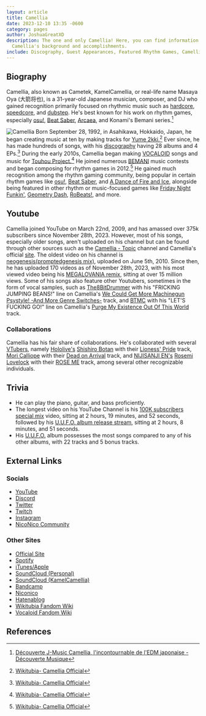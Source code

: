 ```yaml
---
layout: article
title: Camellia
date: 2023-12-10 13:35 -0600
category: pages
author: JoshuaGreatXD
description: The one and only Camellia! Here, you can find information about
  Camellia's background and accomplishments.
include: Discography, Guest Appearances, Featured Rhythm Games, Camellia Q&A
---
```

## Biography

Camellia, also known as Cametek, KamelCamellia, or real-life name Masaya Oya (大箭将也), is a 31-year-old Japanese musician, composer, and DJ who gained recognition primarily focused on rhythmic music such as [hardcore](https://en.wikipedia.org/wiki/Hardcore_(electronic_dance_music_genre)), [speedcore](https://en.wikipedia.org/wiki/Speedcore), and [dubstep](https://en.wikipedia.org/wiki/Dubstep). He's best known for his work on rhythm games, especially [osu!](https://osu.ppy.sh/home), [Beat Saber](https://beatsaber.com/), [Arcaea](https://arcaea.lowiro.com), and Konami's Bemani series.[^1]

![Camellia](/assets/images/articleImages/camellia/camellia.png)
Born September 28, 1992, in Asahikawa, Hokkaido, Japan, he began creating music at ten by making tracks for [Yume 2kki.](https://yume.wiki/2kki/Yume_2kki_Wiki)[^2] Ever since, he has made hundreds of songs, with his [discography](https://camellia.wiki/camellia/discography/) having 28 albums and 4 EPs.[^3] During the early 2010s, Camellia began making [VOCALOID](https://en.wikipedia.org/wiki/Vocaloid) songs and music for [Touhou Project.](https://en.wikipedia.org/wiki/Touhou_Project)[^4] He joined numerous [BEMANI](https://en.wikipedia.org/wiki/Bemani) music contests and began composing for rhythm games in 2012.[^5] He gained much recognition among the rhythm gaming community, being popular in certain rhythm games like [osu!](https://osu.ppy.sh/home), [Beat Saber](https://beatsaber.com/), and [A Dance of Fire and Ice](https://store.steampowered.com/app/977950/A_Dance_of_Fire_and_Ice), alongside being featured in other rhythm or music-focused games like [Friday Night Funkin'](https://friday-nightfunkin.io/), [Geometry Dash](https://store.steampowered.com/app/322170/Geometry_Dash), [RoBeats!](https://robeats.fandom.com/wiki/Robeats_Wiki), and more.

## Youtube

Camellia joined YouTube on March 22nd, 2009, and has amassed over 375k subscribers since November 28th, 2023. However, most of his songs, especially older songs, aren't uploaded on his channel but can be found through other sources such as the [Camellia - Topic](https://www.youtube.com/channel/UCRjVmUQ3CW1kH6vP1VGskWA) channel and Camellia's official [site](https://cametek.jp/release.html). The oldest video on his channel is [neogenesis(promptedgenesis mix)](https://youtu.be/qnn3sxoL8OM?si=K9SgdHaZ5C3VvOI3), uploaded on June 5th, 2010. Since then, he has uploaded 170 videos as of November 28th, 2023, with his most viewed video being his [MEGALOVANIA remix](https://youtu.be/9X7I3bW49S8?si=dd1QnVgArdXBQmqW), sitting at over 15 million views. Some of his songs also feature other Youtubers, sometimes in the form of vocal samples, such as [The8BitDrummer](https://www.youtube.com/@The8BitDrummer) with his "FRICKING JUMPING BEANS!" line on Camellia's [We Could Get More Machinegun Psystyle! -And More Genre Switches-](https://youtu.be/Rp8uQzSXXRc?si=RBVso_r6Fl34LHg7) track, and [BTMC](https://www.youtube.com/@BTMCLive) with his "LET'S FUCKING GO!" line on Camellia's [Purge My Existence Out Of This World](https://youtu.be/LZDjTSLdZeo?si=pLjHto2Wxn0pLxC8) track.

### Collaborations

Camellia has his fair share of collaborations. He's collaborated with several [VTubers](https://en.wikipedia.org/wiki/VTuber), namely [Hololive's](https://hololivepro.com/en/) [Shishiro Botan](https://www.youtube.com/@ShishiroBotan) with their [Lioness' Pride](https://youtu.be/npVP58NvdQ8?si=hio1yOv7D5FLl8HU) track, [Mori Calliope](http://www.youtube.com/@MoriCalliope) with their [Dead on Arrival](https://youtu.be/SwOat0JYPAY?si=beILURnIUcQvvOSF) track, and [NIJISANJI EN's](https://www.nijisanji.jp/en/talents) [Rosemi Lovelock](https://www.youtube.com/@Rosemi_Lovelock) with their [ROSE ME](https://youtu.be/f91RW3Mk8Dk?si=QPXVdIy_6q0dJreP) track, among several other recognizable individuals.

## Trivia

* He can play the piano, guitar, and bass proficiently.
* The longest video on his YouTube Channel is his [100K subscribers special mix](https://youtu.be/RhrJ9-mir64?si=pOwFieqLnF1aWcxX) video, sitting at 2 hours, 19 minutes, and 52 seconds, followed by his [U.U.F.O. album release stream](https://youtu.be/uAIlcHPn5Qc?si=8S5RwiDbQ1ijcDY2), sitting at 2 hours, 8 minutes, and 51 seconds.
* His [U.U.F.O.](https://camellia.wiki/camellia/discography/UUFO) album possesses the most songs compared to any of his other albums, with 22 tracks and 5 bonus tracks.

## External Links

### Socials

* [YouTube](https://www.youtube.com/@Cametek.CamelliaOfficial)
* [Discord](https://discord.gg/camellia)
* [Twitter](https://twitter.com/cametek)
* [Twitch](https://twitch.tv/cametek)
* [Instagram](https://instagram.com/cametek_)
* [NicoNico Community](https://com.nicovideo.jp/community/co384908)

### Other Sites

* [Official Site](https://cametek.jp/)
* [Spotify](https://open.spotify.com/artist/4bwIf0yXJf0F9AmOl2J78M)
* [iTunes/Apple](https://music.apple.com/jp/artist/%E3%81%8B%E3%82%81%E3%82%8A%E3%81%82/566485174)
* [SoundCloud (Personal)](https://soundcloud.com/cametek)
* [SoundCloud (KamelCamellia)](https://soundcloud.com/kamelcamellia)
* [Bandcamp](https://cametek.bandcamp.com/)
* [Niconico](https://nicovideo.jp/mylist/16888369)
* [Hatenablog](https://cametek.hatenablog.jp/)
* [Wikitubia Fandom Wiki](https://youtube.fandom.com/wiki/Camellia_Official)
* [Vocaloid Fandom Wiki](https://vocaloid.fandom.com/wiki/Camellia)

## References

[^1]: [Découverte J-Music Camellia, l'incontournable de l'EDM japonaise - Découverte Musique](https://www.journaldujapon.com/2019/05/24/decouverte-j-music-camellia-lincontournable-de-ledm-japonaise/)
[^2]: [Wikitubia- Camellia Official](https://youtube.fandom.com/wiki/Camellia_Official#Life)
[^3]: [Wikitubia- Camellia Official](https://youtube.fandom.com/wiki/Camellia_Official)
[^4]: [Wikitubia- Camellia Official](https://youtube.fandom.com/wiki/Camellia_Official)
[^5]: [Wikitubia- Camellia Official](https://youtube.fandom.com/wiki/Camellia_Official)[](https://youtube.fandom.com/wiki/Camellia_Official)
